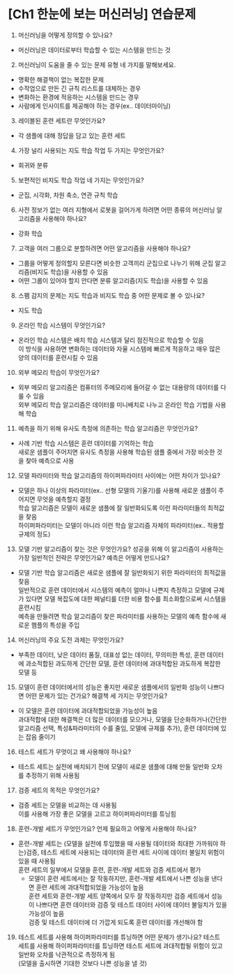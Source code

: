 # [Ch1 한눈에 보는 머신러닝] 연습문제
1. 머신러닝을 어떻게 정의할 수 있나요?
- 머신러닝은 데이터로부터 학습할 수 있는 시스템을 만드는 것
2. 머신러닝이 도움을 줄 수 있는 문제 유형 네 가지를 말해보세요.
- 명확한 해결책이 없는 복잡한 문제
- 수작업으로 만든 긴 규칙 리스트를 대체하는 경우
- 변화하는 환경에 적응하는 시스템을 만드는 경우
- 사람에게 인사이트를 제공해야 하는 경우(ex.. 데이터마이닝)
3. 레이블된 훈련 세트란 무엇인가요?
- 각 샘플에 대해 정답을 담고 있는 훈련 세트
4. 가장 널리 사용되는 지도 학습 작업 두 가지는 무엇인가요?
- 회귀와 분류
5. 보편적인 비지도 학습 작업 네 가지는 무엇인가요?
- 군집, 시각화, 차원 축소, 연관 규칙 학습
6. 사전 정보가 없는 여러 지형에서 로봇을 걸어가게 하려면 어떤 종류의 머신러닝 알고리즘을 사용해야 하나요?
- 강화 학습
7. 고객을 여러 그룹으로 분할하려면 어떤 알고리즘을 사용해야 하나요?
- 그룹을 어떻게 정의할지 모른다면 비슷한 고객끼리 군집으로 나누기 위해 군집 알고리즘(비지도 학습)을 사용할 수 있음
- 어떤 그룹이 있어야 할지 안다면 분류 알고리즘(지도 학습)을 사용할 수 있음
8. 스팸 감지의 문제는 지도 학습과 비지도 학습 중 어떤 문제로 볼 수 있나요?
- 지도 학습
9. 온라인 학습 시스템이 무엇인가요?
- 온라인 학습 시스템은 배치 학습 시스템과 달리 점진적으로 학습할 수 있음  
  이 방식을 사용하면 변화하는 데이터와 자율 시스템에 빠르게 적응하고 매우 많은 양의 데이터를 훈련시킬 수 있음
10. 외부 메모리 학습이 무엇인가요?
- 외부 메모리 알고리즘은 컴퓨터의 주메모리에 들어갈 수 없는 대용량의 데이터를 다룰 수 있음  
  외부 메모리 학습 알고리즘은 데이터를 미니배치로 나누고 온라인 학습 기법을 사용해 학습
11. 예측을 하기 위해 유사도 측정에 의존하는 학습 알고리즘은 무엇인가요?
- 사례 기반 학습 시스템은 훈련 데이터를 기억하는 학습  
  새로운 샘플이 주어지면 유사도 측정을 사용해 학습된 샘플 중에서 가장 비슷한 것을 찾아 예측으로 사용
12. 모델 파라미터와 학습 알고리즘의 하이퍼파라미터 사이에는 어떤 차이가 있나요?
- 모델은 하나 이상의 파라미터(ex.. 선형 모델의 기울기)를 사용해 새로운 샘플이 주어지면 무엇을 예측할지 결정  
  학습 알고리즘은 모델이 새로운 샘플에 잘 일반화되도록 이런 파라미터들의 최적값을 찾음  
  하이퍼파라미터는 모델이 아니라 이런 학습 알고리즘 자체의 파라미터(ex.. 적용할 규제의 정도)
13. 모델 기반 알고리즘이 찾는 것은 무엇인가요? 성공을 위해 이 알고리즘이 사용하는 가장 일반적인 전략은 무엇인가요? 예측은 어떻게 만드나요?
- 모델 기반 학습 알고리즘은 새로운 샘플에 잘 일반화되기 위한 파라미터의 최적값을 찾음  
  일반적으로 훈련 데이터에서 시스템의 예측이 얼마나 나쁜지 측정하고 모델에 규제가 있다면 모델 복잡도에 대한 페널티를 더한 비용 함수를 최소화함으로써 시스템을 훈련시킴  
  예측을 만들려면 학습 알고리즘이 찾은 파라미터를 사용하는 모델의 예측 함수에 새로운 햄플의 특성을 주입
14. 머신러닝의 주요 도전 과제는 무엇인가요?
- 부족한 데이터, 낮은 데이터 품질, 대표성 없는 데이터, 무의미한 특성, 훈련 데이터에 과소적합된 과도하게 간단한 모델, 훈련 데이터에 과대적합된 과도하게 복잡한 모델 등
15. 모델이 훈련 데이터에서의 성능은 좋지만 새로운 샘플에서의 일반화 성능이 나쁘다면 어떤 문제가 있는 건가요? 해결책 세 가지는 무엇인가요?
- 이 모델은 훈련 데이터에 과대적합되었을 가능성이 높음  
  과대적합에 대한 해결책은 더 많은 데이터를 모으거나, 모델을 단순화하거나(간단한 알고리즘 선택, 특성&파라미터의 수를 줄임, 모델에 규제를 추가), 훈련 데이터에 있는 잡음 줄이기
16. 테스트 세트가 무엇이고 왜 사용해야 하나요?
- 테스트 세트는 실전에 배치되기 전에 모델이 새로운 샘플에 대해 만들 일반화 오차를 추정하기 위해 사용됨
17. 검증 세트의 목적은 무엇인가요?
- 검증 세트는 모델을 비교하는 데 사용됨  
  이를 사용해 가장 좋은 모델을 고르고 하이퍼파라미터를 튜닝힘
18. 훈련-개발 세트가 무엇인가요? 언제 필요하고 어떻게 사용해야 하나요?
- 훈련-개발 세트는 (모델을 실전에 투입했을 때 사용될 데이터와 최대한 가까워야 하는)검증, 테스트 세트에 사용되는 데이터와 훈련 세트 사이에 데이터 불일치 위험이 있을 때 사용됨  
  훈련 세트의 일부에서 모델을 훈련, 훈련-개발 세트와 검증 세트에서 평가  
  + 모델이 훈련 세트에서는 잘 작동하지만, 훈련-개발 세트에서 나쁜 성능을 낸다면 훈련 세트에 과대적합되었을 가능성이 높음  
    훈련 세트와 훈련-개발 세트 양쪽에서 모두 잘 작동하지만 검증 세트에서 성능이 나쁘다면 훈련 데이터와 검증 및 테스트 데이터 사이에 데이터 불일치가 있을 가능성이 높음  
    검증 및 테스트 데이터에 더 가깝게 되도록 훈련 데이터를 개선해야 함
19. 테스트 세트를 사용해 하이퍼파라미터를 튜닝하면 어떤 문제가 생기나요?
    테스트 세트를 사용해 하이퍼파라미터를 튜닝하면 테스트 세트에 과대적합될 위험이 있고 일반화 오차를 낙관적으로 측정하게 됨  
    (모델을 출시하면 기대한 것보다 나쁜 성능을 낼 것)
